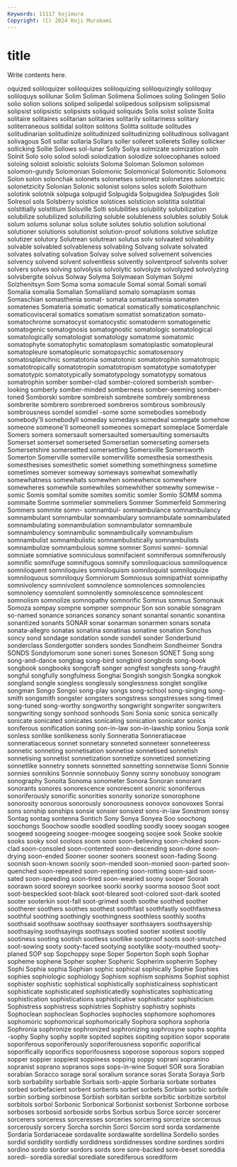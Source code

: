 ```yaml
---
Keywords: 11117 kojimura
Copyright: (C) 2024 Koji Murakami
---
```


# title

Write contents here.



oquized soliloquizer soliloquizes soliloquizing soliloquizingly soliloquy soliloquys solilunar Solim Soliman
Solimena Solimoes soling Solingen Solio solio solion solions soliped solipedal
solipedous solipsism solipsismal solipsist solipsistic solipsists soliquid soliquids Solis solist
soliste Solita solitaire solitaires solitarian solitaries solitarily solitariness solitary soliterraneous
solitidal soliton solitons Solitta solitude solitudes solitudinarian solitudinize solitudinized solitudinizing
solitudinous solivagant solivagous Soll sollar sollaria Sollars soller solleret sollerets
Solley sollicker sollicking Sollie Sollows sol-lunar Solly Sollya solmizate solmization
soln Solnit Solo solo solod solodi solodization solodize soloecophanes soloed
soloing soloist soloistic soloists Soloma Soloman Solomon solomon solomon-gundy Solomonian
Solomonic Solomonical Solomonitic Solomons Solon solon solonchak solonets solonetses solonetz
solonetzes solonetzic solonetzicity Solonian Solonic solonist solons solos soloth Solothurn
solotink solotnik solpuga solpugid Solpugida Solpugidea Solpugides Solr Solresol sols
Solsberry solstice solstices solsticion solstitia solstitial solstitially solstitium Solsville Solti
solubilities solubility solubilization solubilize solubilized solubilizing soluble solubleness solubles solubly
Soluk solum solums solunar solus solute solutes solutio solution solutional
solutioner solutionis solutionist solution-proof solutions solutive solutize solutizer solutory Solutrean
solutrean solutus solv solvaated solvability solvable solvabled solvableness solvabling Solvang
solvate solvated solvates solvating solvation Solvay solve solved solvement solvencies
solvency solvend solvent solventless solvently solventproof solvents solver solvers solves
solving solvolysis solvolytic solvolyze solvolyzed solvolyzing solvsbergite solvus Solway Solyma
Solymaean Solyman Solymi Solzhenitsyn Som Soma soma somacule Somal somal
Somali somali Somalia somalia Somalian Somaliland somalo somaplasm somas Somaschian
somasthenia somat- somata somatasthenia somaten somatenes Somateria somatic somatical somatically
somaticosplanchnic somaticovisceral somatics somatism somatist somatization somato- somatochrome somatocyst somatocystic
somatoderm somatogenetic somatogenic somatognosis somatognostic somatologic somatological somatologically somatologist somatology
somatome somatomic somatophyte somatophytic somatoplasm somatoplastic somatopleural somatopleure somatopleuric somatopsychic
somatosensory somatosplanchnic somatotonia somatotonic somatotrophin somatotropic somatotropically somatotropin somatotropism somatotype
somatotyper somatotypic somatotypically somatotypology somatotypy somatous somatrophin somber somber-clad somber-colored
somberish somber-looking somberly somber-minded somberness somber-seeming somber-toned Somborski sombre sombreish
sombreite sombrely sombreness sombrerite sombrero sombreroed sombreros sombrous sombrously sombrousness
somdel somdiel -some some somebodies somebody somebody'll somebodyll someday somedays
somedeal somegate somehow someone someone'll someonell someones somepart someplace Somerdale
Somers somers somersault somersaulted somersaulting somersaults Somerset somerset somerseted Somersetian
somerseting somersets Somersetshire somersetted somersetting Somersville Somersworth Somerton Somerville somerville
somervillite somesthesia somesthesis somesthesises somesthetic somet something somethingness sometime sometimes
somever someway someways somewhat somewhatly somewhatness somewhats somewhen somewhence somewhere
somewheres somewhile somewhiles somewhither somewhy somewise -somic Somis somital somite
somites somitic somler Somlo SOMM somma sommaite Somme sommelier sommeliers
Sommer Sommerfeld Sommering Sommers sommite somn- somnambul- somnambulance somnambulancy somnambulant
somnambular somnambulary somnambulate somnambulated somnambulating somnambulation somnambulator somnambule somnambulency somnambulic
somnambulically somnambulism somnambulist somnambulistic somnambulistically somnambulists somnambulize somnambulous somne somner
Somni somni- somnial somniate somniative somniculous somnifacient somniferous somniferously somnific
somnifuge somnifugous somnify somniloquacious somniloquence somniloquent somniloquies somniloquism somniloquist somniloquize
somniloquous somniloquy Somniorum Somniosus somnipathist somnipathy somnivolency somnivolent somnolence somnolences
somnolencies somnolency somnolent somnolently somnolescence somnolescent somnolism somnolize somnopathy somnorific
Somnus somnus Somonauk Somoza sompay sompne sompner sompnour Son son
sonable sonagram so-named sonance sonances sonancy sonant sonantal sonantic sonantina
sonantized sonants SONAR sonar sonarman sonarmen sonars sonata sonata-allegro sonatas
sonatina sonatinas sonatine sonation Sonchus soncy sond sondage sondation sonde
sondeli sonder Sonderbund sonderclass Sondergotter sonders sondes Sondheim Sondheimer Sondra
SONDS Sondylomorum sone soneri sones Soneson SONET Song song song-and-dance
songbag song-bird songbird songbirds song-book songbook songbooks songcraft songer songfest
songfests song-fraught songful songfully songfulness Songhai Songish songish Songka songkok
songland songle songless songlessly songlessness songlet songlike songman Songo Songoi
song-play songs song-school song-singing song-smith songsmith songster songsters songstress songstresses
song-timed song-tuned song-worthy songworthy songwright songwriter songwriters songwriting songy sonhood
sonhoods Soni Sonia sonic sonica sonically sonicate sonicated sonicates sonicating
sonication sonicator sonics soniferous sonification soning son-in-law son-in-lawship soniou Sonja
sonk sonless sonlike sonlikeness sonly Sonneratia Sonneratiaceae sonneratiaceous sonnet sonnetary
sonneted sonneteer sonneteeress sonnetic sonneting sonnetisation sonnetise sonnetised sonnetish sonnetising
sonnetist sonnetization sonnetize sonnetized sonnetizing sonnetlike sonnetry sonnets sonnetted sonnetting
sonnetwise Sonni Sonnie sonnies sonnikins Sonnnie sonnobuoy Sonny sonny sonobuoy
sonogram sonography Sonoita Sonoma sonometer Sonora Sonoran sonorant sonorants sonores
sonorescence sonorescent sonoric sonoriferous sonoriferously sonorific sonorities sonority sonorize sonorophone
sonorosity sonorous sonorously sonorousness sonovox sonovoxes Sonrai sons sonship sonships
sonsie sonsier sonsiest sons-in-law Sonstrom sonsy Sontag sontag sontenna Sontich
Sony Sonya Sonyea Soo soochong soochongs Soochow soodle soodled soodling
soodly sooey soogan soogee soogeed soogeeing soogee-moogee soogeing soojee sook
Sooke sookie sooks sooky sool sooloos soom soon soon-believing soon-choked
soon-clad soon-consoled soon-contented soon-descending soon-done soon-drying soon-ended Sooner sooner sooners
soonest soon-fading Soong soonish soon-known soonly soon-mended soon-monied soon-parted soon-quenched
soon-repeated soon-repenting soon-rotting soon-said soon-sated soon-speeding soon-tired soon-wearied soony sooper
Soorah soorawn soord sooreyn soorkee soorki soorky soorma soosoo Soot
soot soot-bespeckled soot-black soot-bleared soot-colored soot-dark sooted sooter sooterkin soot-fall
soot-grimed sooth soothe soothed soother sootherer soothers soothes soothest soothfast
soothfastly soothfastness soothful soothing soothingly soothingness soothless soothly sooths soothsaid
soothsaw soothsay soothsayer soothsayers soothsayership soothsaying soothsayings soothsays sootied sootier
sootiest sootily sootiness sooting sootish sootless sootlike sootproof soots soot-smutched
soot-sowing sooty sooty-faced sootying sootylike sooty-mouthed sooty-planed SOP sop Sopchoppy
sope Soper Soperton Soph soph Sophar sopheme sophene Sopher sopher
Sopheric Sopherim sopherim Sophey Sophi Sophia sophia Sophian sophic sophical
sophically Sophie Sophies sophies sophiologic sophiology Sophism sophism sophisms Sophist
sophist sophister sophistic sophistical sophistically sophisticalness sophisticant sophisticate sophisticated sophisticatedly
sophisticates sophisticating sophistication sophistications sophisticative sophisticator sophisticism Sophistress sophistress sophistries
Sophistry sophistry sophists Sophoclean sophoclean Sophocles sophocles sophomore sophomores sophomoric
sophomorical sophomorically Sophora sophora sophoria Sophronia sophronize sophronized sophronizing sophrosyne
sophs sophta -sophy Sophy sophy sopite sopited sopites sopiting sopition
sopor soporate soporiferous soporiferously soporiferousness soporific soporifical soporifically soporifics soporifousness
soporose soporous sopors sopped sopper soppier soppiest soppiness sopping soppy
soprani sopranino sopranist soprano sopranos sops sops-in-wine Soquel SOR sora
Sorabian sorabian Soracco sorage soral soralium sorance soras Sorata Soraya
Sorb sorb sorbability sorbable Sorbais sorb-apple Sorbaria sorbate sorbates sorbed
sorbefacient sorbent sorbents sorbet sorbets Sorbian sorbic sorbile sorbin sorbing
sorbinose Sorbish sorbitan sorbite sorbitic sorbitize sorbitol sorbitols sorbol Sorbonic
Sorbonical Sorbonist sorbonist Sorbonne sorbose sorboses sorbosid sorboside sorbs Sorbus
sorbus Sorce sorcer sorcerer sorcerers sorceress sorceresses sorceries sorcering sorcerize
sorcerous sorcerously sorcery Sorcha sorchin Sorci Sorcim sord sorda sordamente
Sordaria Sordariaceae sordavalite sordawalite sordellina Sordello sordes sordid sordidity sordidly
sordidness sordidnesses sordine sordines sordini sordino sordo sordor sordors sords
sore sore-backed sore-beset soreddia soredi- soredia soredial sorediate sorediferous sorediform

